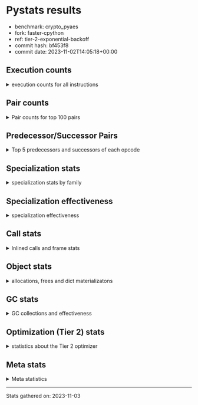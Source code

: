 
# Pystats results

- benchmark: crypto_pyaes
- fork: faster-cpython
- ref: tier-2-exponential-backoff
- commit hash: bf453f8
- commit date: 2023-11-02T14:05:18+00:00

## Execution counts

<details>
<summary> execution counts for all instructions </summary>

|Name | Count | Self | Cumulative | Miss ratio | 
|---|---:|---:|---:|---:|
| BINARY_OP | 145,813,960 | 22.3% | 22.3% |  |
| LOAD_FAST | 108,954,020 | 16.6% | 38.9% |  |
| LOAD_CONST | 100,194,980 | 15.3% | 54.2% |  |
| BINARY_SUBSCR_LIST_INT | 87,267,660 | 13.3% | 67.6% |  |
| LOAD_FAST_LOAD_FAST | 40,070,980 | 6.1% | 73.7% |  |
| LOAD_ATTR_NONDESCRIPTOR_WITH_VALUES | 28,095,200 | 4.3% | 78.0% |  |
| BINARY_OP_ADD_INT | 28,085,300 | 4.3% | 82.3% |  |
| ENTER_EXECUTOR | 12,445,200 | 1.9% | 84.2% |  |
| LOAD_ATTR_INSTANCE_VALUE | 11,062,800 | 1.7% | 85.9% |  |
| STORE_FAST | 9,000,000 | 1.4% | 87.2% |  |
| STORE_SUBSCR_LIST_INT | 8,540,120 | 1.3% | 88.6% |  |
| LOAD_GLOBAL_MODULE | 5,526,780 | 0.8% | 89.4% |  |
| LOAD_ATTR_METHOD_NO_DICT | 5,061,900 | 0.8% | 90.2% |  |
| LIST_APPEND | 4,606,800 | 0.7% | 90.9% |  |
| PUSH_NULL | 4,142,400 | 0.6% | 91.5% |  |
| STORE_FAST_STORE_FAST | 3,910,080 | 0.6% | 92.1% |  |
| JUMP_BACKWARD | 3,685,520 | 0.6% | 92.7% |  |
| FOR_ITER | 3,681,800 | 0.6% | 93.2% |  |
| CALL_LIST_APPEND | 3,681,200 | 0.6% | 93.8% |  |
| UNPACK_SEQUENCE_TWO_TUPLE | 3,679,980 | 0.6% | 94.4% |  |
| RETURN_VALUE | 3,452,060 | 0.5% | 94.9% |  |
| LOAD_GLOBAL_BUILTIN | 3,222,600 | 0.5% | 95.4% |  |
| RESUME_CHECK | 2,992,340 | 0.5% | 95.8% |  |
| POP_JUMP_IF_FALSE | 2,779,600 | 0.4% | 96.3% |  |
| CALL_PY_EXACT_ARGS | 2,761,720 | 0.4% | 96.7% |  |
| TO_BOOL | 2,071,460 | 0.3% | 97.0% |  |
| LOAD_ATTR_MODULE | 2,071,380 | 0.3% | 97.3% |  |
| CALL_METHOD_DESCRIPTOR_FAST | 2,070,700 | 0.3% | 97.6% |  |
| CALL_METHOD_DESCRIPTOR_NOARGS | 2,070,700 | 0.3% | 97.9% |  |
| CALL_TYPE_1 | 2,070,700 | 0.3% | 98.3% |  |
| SWAP | 1,165,920 | 0.2% | 98.4% |  |
| FOR_ITER_RANGE | 1,157,760 | 0.2% | 98.6% |  |
| GET_ITER | 1,153,960 | 0.2% | 98.8% |  |
| CALL_BUILTIN_CLASS | 1,153,520 | 0.2% | 99.0% |  |
| CALL_LEN | 1,151,280 | 0.2% | 99.1% |  |
| BUILD_LIST | 922,280 | 0.1% | 99.3% |  |
| COMPARE_OP_INT | 708,260 | 0.1% | 99.4% |  |
| BINARY_OP_SUBTRACT_INT | 469,380 | 0.1% | 99.5% |  |
| COPY | 465,880 | 0.1% | 99.5% |  |
| BINARY_OP_MULTIPLY_INT | 460,740 | 0.1% | 99.6% |  |
| LIST_EXTEND | 460,240 | 0.1% | 99.7% |  |
| POP_TOP | 460,000 | 0.1% | 99.8% |  |
| LOAD_FAST_AND_CLEAR | 231,040 | 0.0% | 99.8% |  |
| STORE_ATTR_INSTANCE_VALUE | 231,040 | 0.0% | 99.8% |  |
| BINARY_SLICE | 230,880 | 0.0% | 99.9% |  |
| RETURN_CONST | 230,720 | 0.0% | 99.9% |  |
| LOAD_ATTR_METHOD_WITH_VALUES | 230,700 | 0.0% | 99.9% |  |
| LOAD_ATTR_PROPERTY | 230,060 | 0.0% | 100.0% |  |
| UNPACK_SEQUENCE_LIST | 230,060 | 0.0% | 100.0% |  |
| CALL | 2,940 | 0.0% | 100.0% |  |
| LOAD_ATTR | 2,560 | 0.0% | 100.0% |  |
| BINARY_SUBSCR | 2,160 | 0.0% | 100.0% |  |
| LOAD_GLOBAL | 1,960 | 0.0% | 100.0% |  |
| EXTENDED_ARG | 1,600 | 0.0% | 100.0% |  |
| JUMP_FORWARD | 1,600 | 0.0% | 100.0% |  |
| COMPARE_OP | 540 | 0.0% | 100.0% |  |
| STORE_FAST_LOAD_FAST | 460 | 0.0% | 100.0% |  |
| STORE_SUBSCR | 400 | 0.0% | 100.0% |  |
| BINARY_SUBSCR_TUPLE_INT | 380 | 0.0% | 100.0% |  |
| CALL_BUILTIN_FAST | 380 | 0.0% | 100.0% |  |
| INTERPRETER_EXIT | 360 | 0.0% | 100.0% |  |
| STORE_ATTR | 320 | 0.0% | 100.0% |  |
| RESUME | 300 | 0.0% | 100.0% |  |
| LOAD_DEREF | 240 | 0.0% | 100.0% |  |
| CALL_FUNCTION_EX | 160 | 0.0% | 100.0% |  |
| CONTAINS_OP | 160 | 0.0% | 100.0% |  |
| POP_JUMP_IF_NOT_NONE | 160 | 0.0% | 100.0% |  |
| EXIT_INIT_CHECK | 140 | 0.0% | 100.0% |  |
| BINARY_SUBSCR_DICT | 140 | 0.0% | 100.0% |  |
| CALL_ALLOC_AND_ENTER_INIT | 140 | 0.0% | 100.0% |  |
| CALL_ISINSTANCE | 140 | 0.0% | 100.0% |  |
| TO_BOOL_BOOL | 140 | 0.0% | 100.0% |  |
| NOP | 80 | 0.0% | 100.0% |  |
| CALL_INTRINSIC_1 | 80 | 0.0% | 100.0% |  |
| COPY_FREE_VARS | 80 | 0.0% | 100.0% |  |
| LOAD_FAST_CHECK | 80 | 0.0% | 100.0% |  |
| UNPACK_SEQUENCE | 80 | 0.0% | 100.0% |  |
| BINARY_OP_SUBTRACT_FLOAT | 60 | 0.0% | 100.0% |  |


</details>

## Pair counts

<details>
<summary> Pair counts for top 100 pairs </summary>

|Pair | Count | Self | Cumulative | 
|---|---:|---:|---:|
| LOAD_CONST BINARY_OP | 91,882,320 | 14.0% | 14.0% |
| BINARY_OP BINARY_SUBSCR_LIST_INT | 64,457,920 | 9.8% | 23.9% |
| BINARY_SUBSCR_LIST_INT BINARY_OP | 34,992,640 | 5.3% | 29.2% |
| BINARY_OP LOAD_CONST | 31,315,720 | 4.8% | 34.0% |
| BINARY_SUBSCR_LIST_INT LOAD_CONST | 30,608,360 | 4.7% | 38.7% |
| LOAD_FAST LOAD_ATTR_NONDESCRIPTOR_WITH_VALUES | 28,094,840 | 4.3% | 43.0% |
| LOAD_ATTR_NONDESCRIPTOR_WITH_VALUES LOAD_FAST_LOAD_FAST | 28,070,380 | 4.3% | 47.3% |
| BINARY_OP LOAD_FAST | 27,633,280 | 4.2% | 51.5% |
| LOAD_FAST_LOAD_FAST LOAD_FAST | 27,610,000 | 4.2% | 55.7% |
| BINARY_OP_ADD_INT LOAD_CONST | 27,609,620 | 4.2% | 59.9% |
| LOAD_FAST BINARY_OP_ADD_INT | 27,609,360 | 4.2% | 64.2% |
| BINARY_SUBSCR_LIST_INT LOAD_FAST | 21,433,420 | 3.3% | 67.4% |
| LOAD_FAST BINARY_SUBSCR_LIST_INT | 18,185,480 | 2.8% | 70.2% |
| LOAD_FAST LOAD_ATTR_INSTANCE_VALUE | 11,061,780 | 1.7% | 71.9% |
| ENTER_EXECUTOR BINARY_OP | 9,450,840 | 1.4% | 73.3% |
| LOAD_ATTR_INSTANCE_VALUE LOAD_FAST | 8,983,860 | 1.4% | 74.7% |
| STORE_SUBSCR_LIST_INT ENTER_EXECUTOR | 8,293,180 | 1.3% | 76.0% |
| BINARY_OP LOAD_FAST_LOAD_FAST | 8,282,880 | 1.3% | 77.3% |
| LOAD_FAST_LOAD_FAST STORE_SUBSCR_LIST_INT | 8,282,840 | 1.3% | 78.5% |
| LOAD_FAST LOAD_CONST | 6,039,580 | 0.9% | 79.4% |
| LOAD_ATTR_METHOD_NO_DICT LOAD_FAST | 5,061,900 | 0.8% | 80.2% |
| BINARY_OP BINARY_OP | 4,656,720 | 0.7% | 80.9% |
| BINARY_OP LIST_APPEND | 4,606,400 | 0.7% | 81.6% |
| PUSH_NULL LOAD_FAST | 4,141,600 | 0.6% | 82.3% |
| LOAD_CONST BINARY_SUBSCR_LIST_INT | 3,911,400 | 0.6% | 82.9% |
| LIST_APPEND JUMP_BACKWARD | 3,681,700 | 0.6% | 83.4% |
| BINARY_OP CALL_LIST_APPEND | 3,681,120 | 0.6% | 84.0% |
| JUMP_BACKWARD FOR_ITER | 3,680,260 | 0.6% | 84.5% |
| LOAD_FAST_LOAD_FAST BINARY_OP | 3,680,000 | 0.6% | 85.1% |
| STORE_FAST_STORE_FAST LOAD_FAST_LOAD_FAST | 3,680,000 | 0.6% | 85.7% |
| UNPACK_SEQUENCE_TWO_TUPLE STORE_FAST_STORE_FAST | 3,679,980 | 0.6% | 86.2% |
| FOR_ITER UNPACK_SEQUENCE_TWO_TUPLE | 3,679,960 | 0.6% | 86.8% |
| STORE_FAST LOAD_GLOBAL_MODULE | 3,222,680 | 0.5% | 87.3% |
| LOAD_GLOBAL_BUILTIN LOAD_FAST | 3,222,320 | 0.5% | 87.8% |
| STORE_FAST LOAD_FAST | 3,003,300 | 0.5% | 88.2% |
| LOAD_FAST LOAD_ATTR_METHOD_NO_DICT | 2,991,120 | 0.5% | 88.7% |
| CALL_PY_EXACT_ARGS RESUME_CHECK | 2,761,720 | 0.4% | 89.1% |
| CALL_LIST_APPEND LOAD_FAST | 2,760,900 | 0.4% | 89.5% |
| RESUME_CHECK LOAD_GLOBAL_BUILTIN | 2,301,240 | 0.4% | 89.9% |
| LOAD_ATTR_MODULE PUSH_NULL | 2,071,380 | 0.3% | 90.2% |
| POP_JUMP_IF_FALSE LOAD_FAST | 2,071,280 | 0.3% | 90.5% |
| LOAD_GLOBAL_MODULE LOAD_ATTR_MODULE | 2,071,240 | 0.3% | 90.8% |
| RETURN_VALUE STORE_FAST | 2,071,040 | 0.3% | 91.2% |
| LOAD_FAST CALL_PY_EXACT_ARGS | 2,071,000 | 0.3% | 91.5% |
| TO_BOOL POP_JUMP_IF_FALSE | 2,070,740 | 0.3% | 91.8% |
| LOAD_FAST PUSH_NULL | 2,070,720 | 0.3% | 92.1% |
| LOAD_FAST TO_BOOL | 2,070,720 | 0.3% | 92.4% |
| CALL_METHOD_DESCRIPTOR_FAST STORE_FAST | 2,070,700 | 0.3% | 92.7% |
| CALL_METHOD_DESCRIPTOR_NOARGS RETURN_VALUE | 2,070,700 | 0.3% | 93.1% |
| CALL_TYPE_1 STORE_FAST | 2,070,700 | 0.3% | 93.4% |
| LOAD_FAST CALL_METHOD_DESCRIPTOR_FAST | 2,070,680 | 0.3% | 93.7% |
| LOAD_FAST CALL_METHOD_DESCRIPTOR_NOARGS | 2,070,680 | 0.3% | 94.0% |
| LOAD_FAST CALL_TYPE_1 | 2,070,680 | 0.3% | 94.3% |
| LOAD_GLOBAL_MODULE LOAD_ATTR_METHOD_NO_DICT | 2,070,680 | 0.3% | 94.6% |
| ENTER_EXECUTOR LOAD_GLOBAL_MODULE | 2,070,640 | 0.3% | 95.0% |
| STORE_FAST ENTER_EXECUTOR | 2,070,380 | 0.3% | 95.3% |
| FOR_ITER_RANGE STORE_FAST | 1,156,720 | 0.2% | 95.5% |
| CALL_BUILTIN_CLASS GET_ITER | 1,153,460 | 0.2% | 95.6% |
| LIST_APPEND ENTER_EXECUTOR | 925,100 | 0.1% | 95.8% |
| LOAD_GLOBAL_MODULE LOAD_CONST | 923,120 | 0.1% | 95.9% |
| GET_ITER FOR_ITER_RANGE | 922,880 | 0.1% | 96.1% |
| LOAD_CONST LOAD_CONST | 921,400 | 0.1% | 96.2% |
| LOAD_FAST BINARY_OP | 921,140 | 0.1% | 96.3% |
| LOAD_CONST CALL_BUILTIN_CLASS | 921,120 | 0.1% | 96.5% |
| RETURN_VALUE LOAD_FAST | 920,460 | 0.1% | 96.6% |
| BINARY_OP RETURN_VALUE | 920,320 | 0.1% | 96.8% |
| LOAD_ATTR_INSTANCE_VALUE LOAD_CONST | 920,300 | 0.1% | 96.9% |
| CALL_LIST_APPEND ENTER_EXECUTOR | 919,980 | 0.1% | 97.0% |
| COMPARE_OP_INT POP_JUMP_IF_FALSE | 708,120 | 0.1% | 97.1% |
| LOAD_CONST LOAD_FAST | 693,440 | 0.1% | 97.2% |
| CALL_LEN LOAD_CONST | 690,740 | 0.1% | 97.4% |
| LOAD_ATTR_INSTANCE_VALUE CALL_LEN | 690,240 | 0.1% | 97.5% |
| LOAD_CONST BINARY_OP_ADD_INT | 475,640 | 0.1% | 97.5% |
| LOAD_FAST_LOAD_FAST BINARY_SUBSCR_LIST_INT | 470,060 | 0.1% | 97.6% |
| LOAD_CONST BINARY_OP_SUBTRACT_INT | 462,300 | 0.1% | 97.7% |
| LOAD_CONST COMPARE_OP_INT | 461,960 | 0.1% | 97.7% |
| BUILD_LIST LOAD_CONST | 461,080 | 0.1% | 97.8% |
| LOAD_FAST CALL_LEN | 460,800 | 0.1% | 97.9% |
| BINARY_OP_MULTIPLY_INT LOAD_CONST | 460,600 | 0.1% | 98.0% |
| LOAD_FAST BINARY_OP_MULTIPLY_INT | 460,560 | 0.1% | 98.0% |
| RESUME_CHECK LOAD_FAST | 460,420 | 0.1% | 98.1% |
| LOAD_CONST LIST_EXTEND | 460,160 | 0.1% | 98.2% |
| STORE_FAST BUILD_LIST | 460,160 | 0.1% | 98.2% |
| STORE_SUBSCR_LIST_INT LOAD_FAST | 238,340 | 0.0% | 98.3% |
| SWAP SWAP | 236,800 | 0.0% | 98.3% |
| SWAP STORE_SUBSCR_LIST_INT | 236,680 | 0.0% | 98.3% |
| BINARY_OP SWAP | 236,500 | 0.0% | 98.4% |
| POP_JUMP_IF_FALSE ENTER_EXECUTOR | 234,040 | 0.0% | 98.4% |
| COPY COPY | 232,700 | 0.0% | 98.5% |
| COPY BINARY_SUBSCR_LIST_INT | 232,580 | 0.0% | 98.5% |
| LOAD_FAST CALL_BUILTIN_CLASS | 231,880 | 0.0% | 98.5% |
| BINARY_SUBSCR_LIST_INT STORE_FAST | 231,440 | 0.0% | 98.6% |
| LOAD_GLOBAL_MODULE LOAD_FAST | 231,000 | 0.0% | 98.6% |
| GET_ITER LOAD_FAST_AND_CLEAR | 230,880 | 0.0% | 98.6% |
| BUILD_LIST SWAP | 230,880 | 0.0% | 98.7% |
| LOAD_FAST COPY | 230,880 | 0.0% | 98.7% |
| LOAD_FAST_AND_CLEAR SWAP | 230,880 | 0.0% | 98.7% |
| SWAP BUILD_LIST | 230,880 | 0.0% | 98.8% |
| BINARY_OP_ADD_INT BINARY_SLICE | 230,680 | 0.0% | 98.8% |
| SWAP FOR_ITER_RANGE | 230,620 | 0.0% | 98.8% |


</details>

## Predecessor/Successor Pairs

<details>
<summary> Top 5 predecessors and successors of each opcode </summary>

### BINARY_SLICE

<details>
<summary> Successors and predecessors for BINARY_SLICE </summary>

|Predecessors | Count | Percentage | 
|---|---:|---:|
| BINARY_OP_ADD_INT | 230,680 | 99.9% |
| LOAD_CONST | 160 | 0.1% |
| BINARY_OP | 40 | 0.0% |

|Successors | Count | Percentage | 
|---|---:|---:|
| CALL_PY_EXACT_ARGS | 230,280 | 99.7% |
| CALL_BUILTIN_FAST | 360 | 0.2% |
| LOAD_FAST | 160 | 0.1% |
| CALL | 80 | 0.0% |


</details>

### CACHE

<details>
<summary> Successors and predecessors for CACHE </summary>

|Successors | Count | Percentage | 
|---|---:|---:|
| RESUME_CHECK | 280 | 77.8% |
| RESUME | 80 | 22.2% |


</details>

### BINARY_SUBSCR

<details>
<summary> Successors and predecessors for BINARY_SUBSCR </summary>

|Predecessors | Count | Percentage | 
|---|---:|---:|
| BINARY_OP | 1,040 | 48.1% |
| LOAD_FAST | 400 | 18.5% |
| LOAD_CONST | 240 | 11.1% |
| LOAD_FAST_LOAD_FAST | 240 | 11.1% |
| COPY | 120 | 5.6% |

|Successors | Count | Percentage | 
|---|---:|---:|
| BINARY_SUBSCR_LIST_INT | 1,040 | 48.1% |
| LOAD_FAST | 400 | 18.5% |
| LOAD_CONST | 340 | 15.7% |
| BINARY_OP | 220 | 10.2% |
| STORE_FAST | 80 | 3.7% |


</details>

### EXIT_INIT_CHECK

<details>
<summary> Successors and predecessors for EXIT_INIT_CHECK </summary>

|Predecessors | Count | Percentage | 
|---|---:|---:|
| RETURN_CONST | 140 | 100.0% |

|Successors | Count | Percentage | 
|---|---:|---:|
| RETURN_VALUE | 140 | 100.0% |


</details>

### GET_ITER

<details>
<summary> Successors and predecessors for GET_ITER </summary>

|Predecessors | Count | Percentage | 
|---|---:|---:|
| CALL_BUILTIN_CLASS | 1,153,460 | 100.0% |
| CALL | 420 | 0.0% |
| LOAD_FAST | 80 | 0.0% |

|Successors | Count | Percentage | 
|---|---:|---:|
| FOR_ITER_RANGE | 922,880 | 80.0% |
| LOAD_FAST_AND_CLEAR | 230,880 | 20.0% |
| FOR_ITER | 200 | 0.0% |


</details>

### INTERPRETER_EXIT

<details>
<summary> Successors and predecessors for INTERPRETER_EXIT </summary>

|Predecessors | Count | Percentage | 
|---|---:|---:|
| RETURN_CONST | 340 | 94.4% |
| RETURN_VALUE | 20 | 5.6% |


</details>

### NOP

<details>
<summary> Successors and predecessors for NOP </summary>

|Predecessors | Count | Percentage | 
|---|---:|---:|
| POP_TOP | 80 | 100.0% |

|Successors | Count | Percentage | 
|---|---:|---:|
| LOAD_DEREF | 80 | 100.0% |


</details>

### POP_TOP

<details>
<summary> Successors and predecessors for POP_TOP </summary>

|Predecessors | Count | Percentage | 
|---|---:|---:|
| RETURN_CONST | 230,240 | 50.1% |
| POP_JUMP_IF_FALSE | 229,600 | 49.9% |
| CALL | 160 | 0.0% |

|Successors | Count | Percentage | 
|---|---:|---:|
| LOAD_GLOBAL_BUILTIN | 230,040 | 50.0% |
| RETURN_CONST | 229,600 | 49.9% |
| LOAD_FAST | 220 | 0.0% |
| NOP | 80 | 0.0% |
| LOAD_GLOBAL | 40 | 0.0% |


</details>

### PUSH_NULL

<details>
<summary> Successors and predecessors for PUSH_NULL </summary>

|Predecessors | Count | Percentage | 
|---|---:|---:|
| LOAD_ATTR_MODULE | 2,071,380 | 50.0% |
| LOAD_FAST | 2,070,720 | 50.0% |
| LOAD_DEREF | 160 | 0.0% |
| LOAD_ATTR | 140 | 0.0% |

|Successors | Count | Percentage | 
|---|---:|---:|
| LOAD_FAST | 4,141,600 | 100.0% |
| LOAD_CONST | 400 | 0.0% |
| CALL | 240 | 0.0% |
| LOAD_GLOBAL | 80 | 0.0% |
| LOAD_GLOBAL_MODULE | 80 | 0.0% |


</details>

### RETURN_VALUE

<details>
<summary> Successors and predecessors for RETURN_VALUE </summary>

|Predecessors | Count | Percentage | 
|---|---:|---:|
| CALL_METHOD_DESCRIPTOR_NOARGS | 2,070,700 | 60.0% |
| BINARY_OP | 920,320 | 26.7% |
| LOAD_FAST | 230,320 | 6.7% |
| LOAD_ATTR_INSTANCE_VALUE | 230,060 | 6.7% |
| RETURN_VALUE | 320 | 0.0% |

|Successors | Count | Percentage | 
|---|---:|---:|
| STORE_FAST | 2,071,040 | 60.0% |
| LOAD_FAST | 920,460 | 26.7% |
| BINARY_OP | 230,080 | 6.7% |
| CALL_PY_EXACT_ARGS | 230,040 | 6.7% |
| RETURN_VALUE | 320 | 0.0% |


</details>

### STORE_SUBSCR

<details>
<summary> Successors and predecessors for STORE_SUBSCR </summary>

|Predecessors | Count | Percentage | 
|---|---:|---:|
| BINARY_OP | 160 | 40.0% |
| SWAP | 120 | 30.0% |
| LOAD_FAST | 80 | 20.0% |
| LOAD_FAST_LOAD_FAST | 40 | 10.0% |

|Successors | Count | Percentage | 
|---|---:|---:|
| STORE_SUBSCR_LIST_INT | 200 | 50.0% |
| JUMP_BACKWARD | 100 | 25.0% |
| LOAD_FAST | 60 | 15.0% |
| LOAD_FAST_LOAD_FAST | 40 | 10.0% |


</details>

### TO_BOOL

<details>
<summary> Successors and predecessors for TO_BOOL </summary>

|Predecessors | Count | Percentage | 
|---|---:|---:|
| LOAD_FAST | 2,070,720 | 100.0% |
| TO_BOOL | 700 | 0.0% |
| CALL | 20 | 0.0% |
| CALL_ISINSTANCE | 20 | 0.0% |

|Successors | Count | Percentage | 
|---|---:|---:|
| POP_JUMP_IF_FALSE | 2,070,740 | 100.0% |
| TO_BOOL | 700 | 0.0% |
| TO_BOOL_BOOL | 20 | 0.0% |


</details>

### BINARY_OP

<details>
<summary> Successors and predecessors for BINARY_OP </summary>

|Predecessors | Count | Percentage | 
|---|---:|---:|
| LOAD_CONST | 91,882,320 | 63.0% |
| BINARY_SUBSCR_LIST_INT | 34,992,640 | 24.0% |
| ENTER_EXECUTOR | 9,450,840 | 6.5% |
| BINARY_OP | 4,656,720 | 3.2% |
| LOAD_FAST_LOAD_FAST | 3,680,000 | 2.5% |

|Successors | Count | Percentage | 
|---|---:|---:|
| BINARY_SUBSCR_LIST_INT | 64,457,920 | 44.2% |
| LOAD_CONST | 31,315,720 | 21.5% |
| LOAD_FAST | 27,633,280 | 19.0% |
| LOAD_FAST_LOAD_FAST | 8,282,880 | 5.7% |
| BINARY_OP | 4,656,720 | 3.2% |


</details>

### BUILD_LIST

<details>
<summary> Successors and predecessors for BUILD_LIST </summary>

|Predecessors | Count | Percentage | 
|---|---:|---:|
| STORE_FAST | 460,160 | 49.9% |
| SWAP | 230,880 | 25.0% |
| ENTER_EXECUTOR | 230,060 | 24.9% |
| LOAD_CONST | 920 | 0.1% |
| STORE_ATTR_INSTANCE_VALUE | 140 | 0.0% |

|Successors | Count | Percentage | 
|---|---:|---:|
| LOAD_CONST | 461,080 | 50.0% |
| SWAP | 230,880 | 25.0% |
| STORE_FAST | 230,080 | 24.9% |
| LOAD_FAST | 160 | 0.0% |
| LOAD_DEREF | 80 | 0.0% |


</details>

### CALL

<details>
<summary> Successors and predecessors for CALL </summary>

|Predecessors | Count | Percentage | 
|---|---:|---:|
| LOAD_FAST | 1,040 | 35.4% |
| LOAD_CONST | 280 | 9.5% |
| LOAD_GLOBAL_MODULE | 280 | 9.5% |
| PUSH_NULL | 240 | 8.2% |
| CALL | 220 | 7.5% |

|Successors | Count | Percentage | 
|---|---:|---:|
| STORE_FAST | 460 | 15.6% |
| GET_ITER | 420 | 14.3% |
| CALL_BUILTIN_CLASS | 280 | 9.5% |
| CALL_LEN | 240 | 8.2% |
| CALL | 220 | 7.5% |


</details>

### CALL_FUNCTION_EX

<details>
<summary> Successors and predecessors for CALL_FUNCTION_EX </summary>

|Predecessors | Count | Percentage | 
|---|---:|---:|
| CALL_INTRINSIC_1 | 80 | 50.0% |
| LOAD_FAST | 80 | 50.0% |

|Successors | Count | Percentage | 
|---|---:|---:|
| COPY_FREE_VARS | 80 | 50.0% |
| RESUME_CHECK | 60 | 37.5% |
| RESUME | 20 | 12.5% |


</details>

### CALL_INTRINSIC_1

<details>
<summary> Successors and predecessors for CALL_INTRINSIC_1 </summary>

|Predecessors | Count | Percentage | 
|---|---:|---:|
| LIST_EXTEND | 80 | 100.0% |

|Successors | Count | Percentage | 
|---|---:|---:|
| CALL_FUNCTION_EX | 80 | 100.0% |


</details>

### COMPARE_OP

<details>
<summary> Successors and predecessors for COMPARE_OP </summary>

|Predecessors | Count | Percentage | 
|---|---:|---:|
| LOAD_FAST_LOAD_FAST | 240 | 44.4% |
| LOAD_CONST | 120 | 22.2% |
| LOAD_GLOBAL_MODULE | 60 | 11.1% |
| CALL | 40 | 7.4% |
| CALL_LEN | 40 | 7.4% |

|Successors | Count | Percentage | 
|---|---:|---:|
| POP_JUMP_IF_FALSE | 280 | 51.9% |
| COMPARE_OP_INT | 220 | 40.7% |
| COMPARE_OP | 20 | 3.7% |
| EXTENDED_ARG | 20 | 3.7% |


</details>

### CONTAINS_OP

<details>
<summary> Successors and predecessors for CONTAINS_OP </summary>

|Predecessors | Count | Percentage | 
|---|---:|---:|
| LOAD_CONST | 160 | 100.0% |

|Successors | Count | Percentage | 
|---|---:|---:|
| POP_JUMP_IF_FALSE | 160 | 100.0% |


</details>

### COPY

<details>
<summary> Successors and predecessors for COPY </summary>

|Predecessors | Count | Percentage | 
|---|---:|---:|
| COPY | 232,700 | 49.9% |
| LOAD_FAST | 230,880 | 49.6% |
| LOAD_FAST_LOAD_FAST | 1,820 | 0.4% |
| LOAD_CONST | 480 | 0.1% |

|Successors | Count | Percentage | 
|---|---:|---:|
| COPY | 232,700 | 49.9% |
| BINARY_SUBSCR_LIST_INT | 232,580 | 49.9% |
| LOAD_ATTR_INSTANCE_VALUE | 440 | 0.1% |
| BINARY_SUBSCR | 120 | 0.0% |
| LOAD_ATTR | 40 | 0.0% |


</details>

### COPY_FREE_VARS

<details>
<summary> Successors and predecessors for COPY_FREE_VARS </summary>

|Predecessors | Count | Percentage | 
|---|---:|---:|
| CALL_FUNCTION_EX | 80 | 100.0% |

|Successors | Count | Percentage | 
|---|---:|---:|
| RESUME_CHECK | 60 | 75.0% |
| RESUME | 20 | 25.0% |


</details>

### ENTER_EXECUTOR

<details>
<summary> Successors and predecessors for ENTER_EXECUTOR </summary>

|Predecessors | Count | Percentage | 
|---|---:|---:|
| STORE_SUBSCR_LIST_INT | 8,293,180 | 66.6% |
| STORE_FAST | 2,070,380 | 16.6% |
| LIST_APPEND | 925,100 | 7.4% |
| CALL_LIST_APPEND | 919,980 | 7.4% |
| POP_JUMP_IF_FALSE | 234,040 | 1.9% |

|Successors | Count | Percentage | 
|---|---:|---:|
| BINARY_OP | 9,450,840 | 75.9% |
| LOAD_GLOBAL_MODULE | 2,070,640 | 16.6% |
| STORE_FAST | 230,080 | 1.8% |
| BUILD_LIST | 230,060 | 1.8% |
| LOAD_FAST | 230,000 | 1.8% |


</details>

### EXTENDED_ARG

<details>
<summary> Successors and predecessors for EXTENDED_ARG </summary>

|Predecessors | Count | Percentage | 
|---|---:|---:|
| POP_JUMP_IF_FALSE | 1,440 | 90.0% |
| COMPARE_OP_INT | 140 | 8.8% |
| COMPARE_OP | 20 | 1.2% |

|Successors | Count | Percentage | 
|---|---:|---:|
| ENTER_EXECUTOR | 1,100 | 68.8% |
| JUMP_BACKWARD | 340 | 21.2% |
| POP_JUMP_IF_FALSE | 160 | 10.0% |


</details>

### FOR_ITER

<details>
<summary> Successors and predecessors for FOR_ITER </summary>

|Predecessors | Count | Percentage | 
|---|---:|---:|
| JUMP_BACKWARD | 3,680,260 | 100.0% |
| FOR_ITER | 1,080 | 0.0% |
| SWAP | 260 | 0.0% |
| GET_ITER | 200 | 0.0% |

|Successors | Count | Percentage | 
|---|---:|---:|
| UNPACK_SEQUENCE_TWO_TUPLE | 3,679,960 | 100.0% |
| FOR_ITER | 1,080 | 0.0% |
| STORE_FAST | 420 | 0.0% |
| FOR_ITER_RANGE | 280 | 0.0% |
| UNPACK_SEQUENCE | 40 | 0.0% |


</details>

### JUMP_BACKWARD

<details>
<summary> Successors and predecessors for JUMP_BACKWARD </summary>

|Predecessors | Count | Percentage | 
|---|---:|---:|
| LIST_APPEND | 3,681,700 | 99.9% |
| STORE_SUBSCR_LIST_INT | 1,600 | 0.0% |
| POP_JUMP_IF_FALSE | 680 | 0.0% |
| STORE_FAST | 420 | 0.0% |
| EXTENDED_ARG | 340 | 0.0% |

|Successors | Count | Percentage | 
|---|---:|---:|
| FOR_ITER | 3,680,260 | 99.9% |
| FOR_ITER_RANGE | 3,980 | 0.1% |
| LOAD_FAST_LOAD_FAST | 640 | 0.0% |
| ENTER_EXECUTOR | 320 | 0.0% |
| LOAD_FAST | 320 | 0.0% |


</details>

### JUMP_FORWARD

<details>
<summary> Successors and predecessors for JUMP_FORWARD </summary>

|Predecessors | Count | Percentage | 
|---|---:|---:|
| ENTER_EXECUTOR | 1,500 | 93.8% |
| FOR_ITER_RANGE | 100 | 6.2% |

|Successors | Count | Percentage | 
|---|---:|---:|
| LOAD_CONST | 1,600 | 100.0% |


</details>

### LIST_APPEND

<details>
<summary> Successors and predecessors for LIST_APPEND </summary>

|Predecessors | Count | Percentage | 
|---|---:|---:|
| BINARY_OP | 4,606,400 | 100.0% |
| BINARY_SUBSCR_TUPLE_INT | 380 | 0.0% |
| BINARY_SUBSCR | 20 | 0.0% |

|Successors | Count | Percentage | 
|---|---:|---:|
| JUMP_BACKWARD | 3,681,700 | 79.9% |
| ENTER_EXECUTOR | 925,100 | 20.1% |


</details>

### LIST_EXTEND

<details>
<summary> Successors and predecessors for LIST_EXTEND </summary>

|Predecessors | Count | Percentage | 
|---|---:|---:|
| LOAD_CONST | 460,160 | 100.0% |
| LOAD_DEREF | 80 | 0.0% |

|Successors | Count | Percentage | 
|---|---:|---:|
| STORE_FAST | 230,080 | 50.0% |
| UNPACK_SEQUENCE_LIST | 230,040 | 50.0% |
| CALL_INTRINSIC_1 | 80 | 0.0% |
| UNPACK_SEQUENCE | 40 | 0.0% |


</details>

### LOAD_ATTR

<details>
<summary> Successors and predecessors for LOAD_ATTR </summary>

|Predecessors | Count | Percentage | 
|---|---:|---:|
| LOAD_FAST | 1,840 | 71.9% |
| LOAD_GLOBAL_MODULE | 300 | 11.7% |
| LOAD_GLOBAL | 180 | 7.0% |
| LOAD_ATTR | 100 | 3.9% |
| LOAD_ATTR_INSTANCE_VALUE | 60 | 2.3% |

|Successors | Count | Percentage | 
|---|---:|---:|
| LOAD_FAST | 540 | 21.1% |
| LOAD_ATTR_INSTANCE_VALUE | 460 | 18.0% |
| LOAD_FAST_LOAD_FAST | 360 | 14.1% |
| LOAD_ATTR_NONDESCRIPTOR_WITH_VALUES | 360 | 14.1% |
| PUSH_NULL | 140 | 5.5% |


</details>

### LOAD_CONST

<details>
<summary> Successors and predecessors for LOAD_CONST </summary>

|Predecessors | Count | Percentage | 
|---|---:|---:|
| BINARY_OP | 31,315,720 | 31.3% |
| BINARY_SUBSCR_LIST_INT | 30,608,360 | 30.5% |
| BINARY_OP_ADD_INT | 27,609,620 | 27.6% |
| LOAD_FAST | 6,039,580 | 6.0% |
| LOAD_GLOBAL_MODULE | 923,120 | 0.9% |

|Successors | Count | Percentage | 
|---|---:|---:|
| BINARY_OP | 91,882,320 | 91.7% |
| BINARY_SUBSCR_LIST_INT | 3,911,400 | 3.9% |
| LOAD_CONST | 921,400 | 0.9% |
| CALL_BUILTIN_CLASS | 921,120 | 0.9% |
| LOAD_FAST | 693,440 | 0.7% |


</details>

### LOAD_DEREF

<details>
<summary> Successors and predecessors for LOAD_DEREF </summary>

|Predecessors | Count | Percentage | 
|---|---:|---:|
| NOP | 80 | 33.3% |
| BUILD_LIST | 80 | 33.3% |
| RESUME_CHECK | 60 | 25.0% |
| RESUME | 20 | 8.3% |

|Successors | Count | Percentage | 
|---|---:|---:|
| PUSH_NULL | 160 | 66.7% |
| LIST_EXTEND | 80 | 33.3% |


</details>

### LOAD_FAST

<details>
<summary> Successors and predecessors for LOAD_FAST </summary>

|Predecessors | Count | Percentage | 
|---|---:|---:|
| BINARY_OP | 27,633,280 | 25.4% |
| LOAD_FAST_LOAD_FAST | 27,610,000 | 25.3% |
| BINARY_SUBSCR_LIST_INT | 21,433,420 | 19.7% |
| LOAD_ATTR_INSTANCE_VALUE | 8,983,860 | 8.2% |
| LOAD_ATTR_METHOD_NO_DICT | 5,061,900 | 4.6% |

|Successors | Count | Percentage | 
|---|---:|---:|
| LOAD_ATTR_NONDESCRIPTOR_WITH_VALUES | 28,094,840 | 25.8% |
| BINARY_OP_ADD_INT | 27,609,360 | 25.3% |
| BINARY_SUBSCR_LIST_INT | 18,185,480 | 16.7% |
| LOAD_ATTR_INSTANCE_VALUE | 11,061,780 | 10.2% |
| LOAD_CONST | 6,039,580 | 5.5% |


</details>

### LOAD_FAST_AND_CLEAR

<details>
<summary> Successors and predecessors for LOAD_FAST_AND_CLEAR </summary>

|Predecessors | Count | Percentage | 
|---|---:|---:|
| GET_ITER | 230,880 | 99.9% |
| LOAD_FAST_AND_CLEAR | 160 | 0.1% |

|Successors | Count | Percentage | 
|---|---:|---:|
| SWAP | 230,880 | 99.9% |
| LOAD_FAST_AND_CLEAR | 160 | 0.1% |


</details>

### LOAD_FAST_CHECK

<details>
<summary> Successors and predecessors for LOAD_FAST_CHECK </summary>

|Predecessors | Count | Percentage | 
|---|---:|---:|
| STORE_FAST | 80 | 100.0% |

|Successors | Count | Percentage | 
|---|---:|---:|
| LOAD_GLOBAL | 40 | 50.0% |
| LOAD_GLOBAL_MODULE | 40 | 50.0% |


</details>

### LOAD_FAST_LOAD_FAST

<details>
<summary> Successors and predecessors for LOAD_FAST_LOAD_FAST </summary>

|Predecessors | Count | Percentage | 
|---|---:|---:|
| LOAD_ATTR_NONDESCRIPTOR_WITH_VALUES | 28,070,380 | 70.1% |
| BINARY_OP | 8,282,880 | 20.7% |
| STORE_FAST_STORE_FAST | 3,680,000 | 9.2% |
| STORE_FAST | 10,540 | 0.0% |
| POP_JUMP_IF_FALSE | 9,760 | 0.0% |

|Successors | Count | Percentage | 
|---|---:|---:|
| LOAD_FAST | 27,610,000 | 68.9% |
| STORE_SUBSCR_LIST_INT | 8,282,840 | 20.7% |
| BINARY_OP | 3,680,000 | 9.2% |
| BINARY_SUBSCR_LIST_INT | 470,060 | 1.2% |
| COMPARE_OP_INT | 15,920 | 0.0% |


</details>

### LOAD_GLOBAL

<details>
<summary> Successors and predecessors for LOAD_GLOBAL </summary>

|Predecessors | Count | Percentage | 
|---|---:|---:|
| STORE_FAST | 640 | 32.7% |
| RESUME | 220 | 11.2% |
| RESUME_CHECK | 220 | 11.2% |
| POP_JUMP_IF_FALSE | 160 | 8.2% |
| PUSH_NULL | 80 | 4.1% |

|Successors | Count | Percentage | 
|---|---:|---:|
| LOAD_GLOBAL_MODULE | 620 | 31.6% |
| LOAD_FAST | 440 | 22.4% |
| LOAD_GLOBAL_BUILTIN | 360 | 18.4% |
| LOAD_CONST | 200 | 10.2% |
| LOAD_ATTR | 180 | 9.2% |


</details>

### POP_JUMP_IF_FALSE

<details>
<summary> Successors and predecessors for POP_JUMP_IF_FALSE </summary>

|Predecessors | Count | Percentage | 
|---|---:|---:|
| TO_BOOL | 2,070,740 | 74.5% |
| COMPARE_OP_INT | 708,120 | 25.5% |
| COMPARE_OP | 280 | 0.0% |
| CONTAINS_OP | 160 | 0.0% |
| EXTENDED_ARG | 160 | 0.0% |

|Successors | Count | Percentage | 
|---|---:|---:|
| LOAD_FAST | 2,071,280 | 74.5% |
| ENTER_EXECUTOR | 234,040 | 8.4% |
| LOAD_GLOBAL_BUILTIN | 230,040 | 8.3% |
| POP_TOP | 229,600 | 8.3% |
| LOAD_FAST_LOAD_FAST | 9,760 | 0.4% |


</details>

### POP_JUMP_IF_NOT_NONE

<details>
<summary> Successors and predecessors for POP_JUMP_IF_NOT_NONE </summary>

|Predecessors | Count | Percentage | 
|---|---:|---:|
| LOAD_FAST | 160 | 100.0% |

|Successors | Count | Percentage | 
|---|---:|---:|
| LOAD_GLOBAL_MODULE | 120 | 75.0% |
| LOAD_GLOBAL | 40 | 25.0% |


</details>

### RETURN_CONST

<details>
<summary> Successors and predecessors for RETURN_CONST </summary>

|Predecessors | Count | Percentage | 
|---|---:|---:|
| POP_TOP | 229,600 | 99.5% |
| ENTER_EXECUTOR | 620 | 0.3% |
| STORE_ATTR_INSTANCE_VALUE | 420 | 0.2% |
| STORE_ATTR | 60 | 0.0% |
| FOR_ITER_RANGE | 20 | 0.0% |

|Successors | Count | Percentage | 
|---|---:|---:|
| POP_TOP | 230,240 | 99.8% |
| INTERPRETER_EXIT | 340 | 0.1% |
| EXIT_INIT_CHECK | 140 | 0.1% |


</details>

### STORE_ATTR

<details>
<summary> Successors and predecessors for STORE_ATTR </summary>

|Predecessors | Count | Percentage | 
|---|---:|---:|
| LOAD_FAST | 240 | 75.0% |
| LOAD_FAST_LOAD_FAST | 40 | 12.5% |
| SWAP | 40 | 12.5% |

|Successors | Count | Percentage | 
|---|---:|---:|
| STORE_ATTR_INSTANCE_VALUE | 160 | 50.0% |
| RETURN_CONST | 60 | 18.8% |
| LOAD_FAST | 40 | 12.5% |
| LOAD_GLOBAL | 40 | 12.5% |
| BUILD_LIST | 20 | 6.2% |


</details>

### STORE_FAST

<details>
<summary> Successors and predecessors for STORE_FAST </summary>

|Predecessors | Count | Percentage | 
|---|---:|---:|
| RETURN_VALUE | 2,071,040 | 23.0% |
| CALL_METHOD_DESCRIPTOR_FAST | 2,070,700 | 23.0% |
| CALL_TYPE_1 | 2,070,700 | 23.0% |
| FOR_ITER_RANGE | 1,156,720 | 12.9% |
| BINARY_SUBSCR_LIST_INT | 231,440 | 2.6% |

|Successors | Count | Percentage | 
|---|---:|---:|
| LOAD_GLOBAL_MODULE | 3,222,680 | 35.8% |
| LOAD_FAST | 3,003,300 | 33.4% |
| ENTER_EXECUTOR | 2,070,380 | 23.0% |
| BUILD_LIST | 460,160 | 5.1% |
| STORE_FAST | 230,560 | 2.6% |


</details>

### STORE_FAST_LOAD_FAST

<details>
<summary> Successors and predecessors for STORE_FAST_LOAD_FAST </summary>

|Predecessors | Count | Percentage | 
|---|---:|---:|
| FOR_ITER_RANGE | 440 | 95.7% |
| FOR_ITER | 20 | 4.3% |

|Successors | Count | Percentage | 
|---|---:|---:|
| LOAD_FAST | 460 | 100.0% |


</details>

### STORE_FAST_STORE_FAST

<details>
<summary> Successors and predecessors for STORE_FAST_STORE_FAST </summary>

|Predecessors | Count | Percentage | 
|---|---:|---:|
| UNPACK_SEQUENCE_TWO_TUPLE | 3,679,980 | 94.1% |
| UNPACK_SEQUENCE_LIST | 230,060 | 5.9% |
| UNPACK_SEQUENCE | 40 | 0.0% |

|Successors | Count | Percentage | 
|---|---:|---:|
| LOAD_FAST_LOAD_FAST | 3,680,000 | 94.1% |
| STORE_FAST | 230,080 | 5.9% |


</details>

### SWAP

<details>
<summary> Successors and predecessors for SWAP </summary>

|Predecessors | Count | Percentage | 
|---|---:|---:|
| SWAP | 236,800 | 20.3% |
| BINARY_OP | 236,500 | 20.3% |
| BUILD_LIST | 230,880 | 19.8% |
| LOAD_FAST_AND_CLEAR | 230,880 | 19.8% |
| BINARY_OP_ADD_INT | 230,380 | 19.8% |

|Successors | Count | Percentage | 
|---|---:|---:|
| SWAP | 236,800 | 20.3% |
| STORE_SUBSCR_LIST_INT | 236,680 | 20.3% |
| BUILD_LIST | 230,880 | 19.8% |
| FOR_ITER_RANGE | 230,620 | 19.8% |
| STORE_ATTR_INSTANCE_VALUE | 230,040 | 19.7% |


</details>

### UNPACK_SEQUENCE

<details>
<summary> Successors and predecessors for UNPACK_SEQUENCE </summary>

|Predecessors | Count | Percentage | 
|---|---:|---:|
| FOR_ITER | 40 | 50.0% |
| LIST_EXTEND | 40 | 50.0% |

|Successors | Count | Percentage | 
|---|---:|---:|
| STORE_FAST_STORE_FAST | 40 | 50.0% |
| UNPACK_SEQUENCE_LIST | 20 | 25.0% |
| UNPACK_SEQUENCE_TWO_TUPLE | 20 | 25.0% |


</details>

### RESUME

<details>
<summary> Successors and predecessors for RESUME </summary>

|Predecessors | Count | Percentage | 
|---|---:|---:|
| CALL | 180 | 60.0% |
| CACHE | 80 | 26.7% |
| CALL_FUNCTION_EX | 20 | 6.7% |
| COPY_FREE_VARS | 20 | 6.7% |

|Successors | Count | Percentage | 
|---|---:|---:|
| LOAD_GLOBAL | 220 | 73.3% |
| LOAD_FAST | 60 | 20.0% |
| LOAD_DEREF | 20 | 6.7% |


</details>

### BINARY_OP_ADD_INT

<details>
<summary> Successors and predecessors for BINARY_OP_ADD_INT </summary>

|Predecessors | Count | Percentage | 
|---|---:|---:|
| LOAD_FAST | 27,609,360 | 98.3% |
| LOAD_CONST | 475,640 | 1.7% |
| BINARY_OP | 300 | 0.0% |

|Successors | Count | Percentage | 
|---|---:|---:|
| LOAD_CONST | 27,609,620 | 98.3% |
| BINARY_SLICE | 230,680 | 0.8% |
| SWAP | 230,380 | 0.8% |
| STORE_FAST | 14,340 | 0.1% |
| CALL_BUILTIN_CLASS | 240 | 0.0% |


</details>

### BINARY_OP_MULTIPLY_INT

<details>
<summary> Successors and predecessors for BINARY_OP_MULTIPLY_INT </summary>

|Predecessors | Count | Percentage | 
|---|---:|---:|
| LOAD_FAST | 460,560 | 100.0% |
| LOAD_CONST | 120 | 0.0% |
| BINARY_OP | 60 | 0.0% |

|Successors | Count | Percentage | 
|---|---:|---:|
| LOAD_CONST | 460,600 | 100.0% |
| STORE_FAST | 140 | 0.0% |


</details>

### BINARY_OP_SUBTRACT_FLOAT

<details>
<summary> Successors and predecessors for BINARY_OP_SUBTRACT_FLOAT </summary>

|Predecessors | Count | Percentage | 
|---|---:|---:|
| LOAD_FAST | 40 | 66.7% |
| BINARY_OP | 20 | 33.3% |

|Successors | Count | Percentage | 
|---|---:|---:|
| STORE_FAST | 60 | 100.0% |


</details>

### BINARY_OP_SUBTRACT_INT

<details>
<summary> Successors and predecessors for BINARY_OP_SUBTRACT_INT </summary>

|Predecessors | Count | Percentage | 
|---|---:|---:|
| LOAD_CONST | 462,300 | 98.5% |
| BINARY_OP | 7,080 | 1.5% |

|Successors | Count | Percentage | 
|---|---:|---:|
| LOAD_CONST | 230,060 | 49.0% |
| STORE_FAST | 230,060 | 49.0% |
| BINARY_SUBSCR_LIST_INT | 9,180 | 2.0% |
| BINARY_SUBSCR | 80 | 0.0% |


</details>

### BINARY_SUBSCR_DICT

<details>
<summary> Successors and predecessors for BINARY_SUBSCR_DICT </summary>

|Predecessors | Count | Percentage | 
|---|---:|---:|
| CALL_LEN | 120 | 85.7% |
| BINARY_SUBSCR | 20 | 14.3% |

|Successors | Count | Percentage | 
|---|---:|---:|
| STORE_FAST | 140 | 100.0% |


</details>

### BINARY_SUBSCR_LIST_INT

<details>
<summary> Successors and predecessors for BINARY_SUBSCR_LIST_INT </summary>

|Predecessors | Count | Percentage | 
|---|---:|---:|
| BINARY_OP | 64,457,920 | 73.9% |
| LOAD_FAST | 18,185,480 | 20.8% |
| LOAD_CONST | 3,911,400 | 4.5% |
| LOAD_FAST_LOAD_FAST | 470,060 | 0.5% |
| COPY | 232,580 | 0.3% |

|Successors | Count | Percentage | 
|---|---:|---:|
| BINARY_OP | 34,992,640 | 40.1% |
| LOAD_CONST | 30,608,360 | 35.1% |
| LOAD_FAST | 21,433,420 | 24.6% |
| STORE_FAST | 231,440 | 0.3% |
| LOAD_FAST_LOAD_FAST | 1,800 | 0.0% |


</details>

### BINARY_SUBSCR_TUPLE_INT

<details>
<summary> Successors and predecessors for BINARY_SUBSCR_TUPLE_INT </summary>

|Predecessors | Count | Percentage | 
|---|---:|---:|
| LOAD_CONST | 360 | 94.7% |
| BINARY_SUBSCR | 20 | 5.3% |

|Successors | Count | Percentage | 
|---|---:|---:|
| LIST_APPEND | 380 | 100.0% |


</details>

### CALL_ALLOC_AND_ENTER_INIT

<details>
<summary> Successors and predecessors for CALL_ALLOC_AND_ENTER_INIT </summary>

|Predecessors | Count | Percentage | 
|---|---:|---:|
| LOAD_FAST | 120 | 85.7% |
| CALL | 20 | 14.3% |

|Successors | Count | Percentage | 
|---|---:|---:|
| RESUME_CHECK | 140 | 100.0% |


</details>

### CALL_BUILTIN_CLASS

<details>
<summary> Successors and predecessors for CALL_BUILTIN_CLASS </summary>

|Predecessors | Count | Percentage | 
|---|---:|---:|
| LOAD_CONST | 921,120 | 79.9% |
| LOAD_FAST | 231,880 | 20.1% |
| CALL | 280 | 0.0% |
| BINARY_OP_ADD_INT | 240 | 0.0% |

|Successors | Count | Percentage | 
|---|---:|---:|
| GET_ITER | 1,153,460 | 100.0% |
| STORE_FAST | 60 | 0.0% |


</details>

### CALL_BUILTIN_FAST

<details>
<summary> Successors and predecessors for CALL_BUILTIN_FAST </summary>

|Predecessors | Count | Percentage | 
|---|---:|---:|
| BINARY_SLICE | 360 | 94.7% |
| CALL | 20 | 5.3% |

|Successors | Count | Percentage | 
|---|---:|---:|
| LOAD_CONST | 380 | 100.0% |


</details>

### CALL_ISINSTANCE

<details>
<summary> Successors and predecessors for CALL_ISINSTANCE </summary>

|Predecessors | Count | Percentage | 
|---|---:|---:|
| LOAD_GLOBAL_BUILTIN | 120 | 85.7% |
| CALL | 20 | 14.3% |

|Successors | Count | Percentage | 
|---|---:|---:|
| TO_BOOL_BOOL | 120 | 85.7% |
| TO_BOOL | 20 | 14.3% |


</details>

### CALL_LEN

<details>
<summary> Successors and predecessors for CALL_LEN </summary>

|Predecessors | Count | Percentage | 
|---|---:|---:|
| LOAD_ATTR_INSTANCE_VALUE | 690,240 | 60.0% |
| LOAD_FAST | 460,800 | 40.0% |
| CALL | 240 | 0.0% |

|Successors | Count | Percentage | 
|---|---:|---:|
| LOAD_CONST | 690,740 | 60.0% |
| COMPARE_OP_INT | 230,160 | 20.0% |
| LOAD_GLOBAL_BUILTIN | 230,160 | 20.0% |
| BINARY_SUBSCR_DICT | 120 | 0.0% |
| COMPARE_OP | 40 | 0.0% |


</details>

### CALL_LIST_APPEND

<details>
<summary> Successors and predecessors for CALL_LIST_APPEND </summary>

|Predecessors | Count | Percentage | 
|---|---:|---:|
| BINARY_OP | 3,681,120 | 100.0% |
| CALL | 80 | 0.0% |

|Successors | Count | Percentage | 
|---|---:|---:|
| LOAD_FAST | 2,760,900 | 75.0% |
| ENTER_EXECUTOR | 919,980 | 25.0% |
| JUMP_BACKWARD | 320 | 0.0% |


</details>

### CALL_METHOD_DESCRIPTOR_FAST

<details>
<summary> Successors and predecessors for CALL_METHOD_DESCRIPTOR_FAST </summary>

|Predecessors | Count | Percentage | 
|---|---:|---:|
| LOAD_FAST | 2,070,680 | 100.0% |
| CALL | 20 | 0.0% |

|Successors | Count | Percentage | 
|---|---:|---:|
| STORE_FAST | 2,070,700 | 100.0% |


</details>

### CALL_METHOD_DESCRIPTOR_NOARGS

<details>
<summary> Successors and predecessors for CALL_METHOD_DESCRIPTOR_NOARGS </summary>

|Predecessors | Count | Percentage | 
|---|---:|---:|
| LOAD_FAST | 2,070,680 | 100.0% |
| CALL | 20 | 0.0% |

|Successors | Count | Percentage | 
|---|---:|---:|
| RETURN_VALUE | 2,070,700 | 100.0% |


</details>

### CALL_PY_EXACT_ARGS

<details>
<summary> Successors and predecessors for CALL_PY_EXACT_ARGS </summary>

|Predecessors | Count | Percentage | 
|---|---:|---:|
| LOAD_FAST | 2,071,000 | 75.0% |
| BINARY_SLICE | 230,280 | 8.3% |
| RETURN_VALUE | 230,040 | 8.3% |
| LOAD_ATTR_METHOD_WITH_VALUES | 230,040 | 8.3% |
| CALL | 200 | 0.0% |

|Successors | Count | Percentage | 
|---|---:|---:|
| RESUME_CHECK | 2,761,720 | 100.0% |


</details>

### CALL_TYPE_1

<details>
<summary> Successors and predecessors for CALL_TYPE_1 </summary>

|Predecessors | Count | Percentage | 
|---|---:|---:|
| LOAD_FAST | 2,070,680 | 100.0% |
| CALL | 20 | 0.0% |

|Successors | Count | Percentage | 
|---|---:|---:|
| STORE_FAST | 2,070,700 | 100.0% |


</details>

### COMPARE_OP_INT

<details>
<summary> Successors and predecessors for COMPARE_OP_INT </summary>

|Predecessors | Count | Percentage | 
|---|---:|---:|
| LOAD_CONST | 461,960 | 65.2% |
| CALL_LEN | 230,160 | 32.5% |
| LOAD_FAST_LOAD_FAST | 15,920 | 2.2% |
| COMPARE_OP | 220 | 0.0% |

|Successors | Count | Percentage | 
|---|---:|---:|
| POP_JUMP_IF_FALSE | 708,120 | 100.0% |
| EXTENDED_ARG | 140 | 0.0% |


</details>

### FOR_ITER_RANGE

<details>
<summary> Successors and predecessors for FOR_ITER_RANGE </summary>

|Predecessors | Count | Percentage | 
|---|---:|---:|
| GET_ITER | 922,880 | 79.7% |
| SWAP | 230,620 | 19.9% |
| JUMP_BACKWARD | 3,980 | 0.3% |
| FOR_ITER | 280 | 0.0% |

|Successors | Count | Percentage | 
|---|---:|---:|
| STORE_FAST | 1,156,720 | 99.9% |
| STORE_FAST_LOAD_FAST | 440 | 0.0% |
| JUMP_FORWARD | 100 | 0.0% |
| JUMP_BACKWARD | 80 | 0.0% |
| LOAD_CONST | 80 | 0.0% |


</details>

### LOAD_ATTR_INSTANCE_VALUE

<details>
<summary> Successors and predecessors for LOAD_ATTR_INSTANCE_VALUE </summary>

|Predecessors | Count | Percentage | 
|---|---:|---:|
| LOAD_FAST | 11,061,780 | 100.0% |
| LOAD_ATTR | 460 | 0.0% |
| COPY | 440 | 0.0% |
| LOAD_FAST_LOAD_FAST | 120 | 0.0% |

|Successors | Count | Percentage | 
|---|---:|---:|
| LOAD_FAST | 8,983,860 | 81.2% |
| LOAD_CONST | 920,300 | 8.3% |
| CALL_LEN | 690,240 | 6.2% |
| LOAD_ATTR_METHOD_WITH_VALUES | 230,480 | 2.1% |
| RETURN_VALUE | 230,060 | 2.1% |


</details>

### LOAD_ATTR_METHOD_NO_DICT

<details>
<summary> Successors and predecessors for LOAD_ATTR_METHOD_NO_DICT </summary>

|Predecessors | Count | Percentage | 
|---|---:|---:|
| LOAD_FAST | 2,991,120 | 59.1% |
| LOAD_GLOBAL_MODULE | 2,070,680 | 40.9% |
| LOAD_ATTR | 100 | 0.0% |

|Successors | Count | Percentage | 
|---|---:|---:|
| LOAD_FAST | 5,061,900 | 100.0% |


</details>

### LOAD_ATTR_METHOD_WITH_VALUES

<details>
<summary> Successors and predecessors for LOAD_ATTR_METHOD_WITH_VALUES </summary>

|Predecessors | Count | Percentage | 
|---|---:|---:|
| LOAD_ATTR_INSTANCE_VALUE | 230,480 | 99.9% |
| LOAD_FAST | 120 | 0.1% |
| LOAD_ATTR | 100 | 0.0% |

|Successors | Count | Percentage | 
|---|---:|---:|
| CALL_PY_EXACT_ARGS | 230,040 | 99.7% |
| LOAD_FAST | 580 | 0.3% |
| LOAD_GLOBAL_MODULE | 40 | 0.0% |
| CALL | 20 | 0.0% |
| LOAD_GLOBAL | 20 | 0.0% |


</details>

### LOAD_ATTR_MODULE

<details>
<summary> Successors and predecessors for LOAD_ATTR_MODULE </summary>

|Predecessors | Count | Percentage | 
|---|---:|---:|
| LOAD_GLOBAL_MODULE | 2,071,240 | 100.0% |
| LOAD_ATTR | 140 | 0.0% |

|Successors | Count | Percentage | 
|---|---:|---:|
| PUSH_NULL | 2,071,380 | 100.0% |


</details>

### LOAD_ATTR_NONDESCRIPTOR_WITH_VALUES

<details>
<summary> Successors and predecessors for LOAD_ATTR_NONDESCRIPTOR_WITH_VALUES </summary>

|Predecessors | Count | Percentage | 
|---|---:|---:|
| LOAD_FAST | 28,094,840 | 100.0% |
| LOAD_ATTR | 360 | 0.0% |

|Successors | Count | Percentage | 
|---|---:|---:|
| LOAD_FAST_LOAD_FAST | 28,070,380 | 99.9% |
| LOAD_FAST | 24,680 | 0.1% |
| LOAD_GLOBAL_BUILTIN | 120 | 0.0% |
| LOAD_GLOBAL | 20 | 0.0% |


</details>

### LOAD_ATTR_PROPERTY

<details>
<summary> Successors and predecessors for LOAD_ATTR_PROPERTY </summary>

|Predecessors | Count | Percentage | 
|---|---:|---:|
| ENTER_EXECUTOR | 229,600 | 99.8% |
| LOAD_ATTR_INSTANCE_VALUE | 440 | 0.2% |
| LOAD_ATTR | 20 | 0.0% |

|Successors | Count | Percentage | 
|---|---:|---:|
| RESUME_CHECK | 230,060 | 100.0% |


</details>

### LOAD_GLOBAL_BUILTIN

<details>
<summary> Successors and predecessors for LOAD_GLOBAL_BUILTIN </summary>

|Predecessors | Count | Percentage | 
|---|---:|---:|
| RESUME_CHECK | 2,301,240 | 71.4% |
| CALL_LEN | 230,160 | 7.1% |
| POP_TOP | 230,040 | 7.1% |
| POP_JUMP_IF_FALSE | 230,040 | 7.1% |
| LOAD_GLOBAL_MODULE | 230,040 | 7.1% |

|Successors | Count | Percentage | 
|---|---:|---:|
| LOAD_FAST | 3,222,320 | 100.0% |
| LOAD_FAST_LOAD_FAST | 140 | 0.0% |
| CALL_ISINSTANCE | 120 | 0.0% |
| CALL | 20 | 0.0% |


</details>

### LOAD_GLOBAL_MODULE

<details>
<summary> Successors and predecessors for LOAD_GLOBAL_MODULE </summary>

|Predecessors | Count | Percentage | 
|---|---:|---:|
| STORE_FAST | 3,222,680 | 58.3% |
| ENTER_EXECUTOR | 2,070,640 | 37.5% |
| RESUME_CHECK | 230,400 | 4.2% |
| POP_JUMP_IF_FALSE | 1,800 | 0.0% |
| LOAD_GLOBAL | 620 | 0.0% |

|Successors | Count | Percentage | 
|---|---:|---:|
| LOAD_ATTR_MODULE | 2,071,240 | 37.5% |
| LOAD_ATTR_METHOD_NO_DICT | 2,070,680 | 37.5% |
| LOAD_CONST | 923,120 | 16.7% |
| LOAD_FAST | 231,000 | 4.2% |
| LOAD_GLOBAL_BUILTIN | 230,040 | 4.2% |


</details>

### RESUME_CHECK

<details>
<summary> Successors and predecessors for RESUME_CHECK </summary>

|Predecessors | Count | Percentage | 
|---|---:|---:|
| CALL_PY_EXACT_ARGS | 2,761,720 | 92.3% |
| LOAD_ATTR_PROPERTY | 230,060 | 7.7% |
| CACHE | 280 | 0.0% |
| CALL_ALLOC_AND_ENTER_INIT | 140 | 0.0% |
| CALL_FUNCTION_EX | 60 | 0.0% |

|Successors | Count | Percentage | 
|---|---:|---:|
| LOAD_GLOBAL_BUILTIN | 2,301,240 | 76.9% |
| LOAD_FAST | 460,420 | 15.4% |
| LOAD_GLOBAL_MODULE | 230,400 | 7.7% |
| LOAD_GLOBAL | 220 | 0.0% |
| LOAD_DEREF | 60 | 0.0% |


</details>

### STORE_ATTR_INSTANCE_VALUE

<details>
<summary> Successors and predecessors for STORE_ATTR_INSTANCE_VALUE </summary>

|Predecessors | Count | Percentage | 
|---|---:|---:|
| SWAP | 230,040 | 99.6% |
| LOAD_FAST | 720 | 0.3% |
| STORE_ATTR | 160 | 0.1% |
| LOAD_FAST_LOAD_FAST | 120 | 0.1% |

|Successors | Count | Percentage | 
|---|---:|---:|
| LOAD_FAST | 230,200 | 99.6% |
| RETURN_CONST | 420 | 0.2% |
| LOAD_GLOBAL_MODULE | 240 | 0.1% |
| BUILD_LIST | 140 | 0.1% |
| LOAD_GLOBAL | 40 | 0.0% |


</details>

### STORE_SUBSCR_LIST_INT

<details>
<summary> Successors and predecessors for STORE_SUBSCR_LIST_INT </summary>

|Predecessors | Count | Percentage | 
|---|---:|---:|
| LOAD_FAST_LOAD_FAST | 8,282,840 | 97.0% |
| SWAP | 236,680 | 2.8% |
| BINARY_OP | 13,920 | 0.2% |
| LOAD_FAST | 6,480 | 0.1% |
| STORE_SUBSCR | 200 | 0.0% |

|Successors | Count | Percentage | 
|---|---:|---:|
| ENTER_EXECUTOR | 8,293,180 | 97.1% |
| LOAD_FAST | 238,340 | 2.8% |
| LOAD_FAST_LOAD_FAST | 7,000 | 0.1% |
| JUMP_BACKWARD | 1,600 | 0.0% |


</details>

### TO_BOOL_BOOL

<details>
<summary> Successors and predecessors for TO_BOOL_BOOL </summary>

|Predecessors | Count | Percentage | 
|---|---:|---:|
| CALL_ISINSTANCE | 120 | 85.7% |
| TO_BOOL | 20 | 14.3% |

|Successors | Count | Percentage | 
|---|---:|---:|
| POP_JUMP_IF_FALSE | 140 | 100.0% |


</details>

### UNPACK_SEQUENCE_LIST

<details>
<summary> Successors and predecessors for UNPACK_SEQUENCE_LIST </summary>

|Predecessors | Count | Percentage | 
|---|---:|---:|
| LIST_EXTEND | 230,040 | 100.0% |
| UNPACK_SEQUENCE | 20 | 0.0% |

|Successors | Count | Percentage | 
|---|---:|---:|
| STORE_FAST_STORE_FAST | 230,060 | 100.0% |


</details>

### UNPACK_SEQUENCE_TWO_TUPLE

<details>
<summary> Successors and predecessors for UNPACK_SEQUENCE_TWO_TUPLE </summary>

|Predecessors | Count | Percentage | 
|---|---:|---:|
| FOR_ITER | 3,679,960 | 100.0% |
| UNPACK_SEQUENCE | 20 | 0.0% |

|Successors | Count | Percentage | 
|---|---:|---:|
| STORE_FAST_STORE_FAST | 3,679,980 | 100.0% |


</details>


</details>

## Specialization stats

<details>
<summary> specialization stats by family </summary>

### BINARY_OP

<details>
<summary> specialization stats for BINARY_OP family </summary>

|Kind | Count | Ratio | 
|---|---:|---:|
|     deferred | 145,764,820 | 83.4% |
|          hit | 29,015,480 | 16.6% |

| | Count | Ratio | 
|---|---:|---:|
| Success | 500 | 1.0% |
| Failure | 48,640 | 99.0% |

|Failure kind | Count | Ratio | 
|---|---:|---:|
| and int | 13,200 | 27.1% |
| xor | 13,100 | 26.9% |
| rshift | 10,020 | 20.6% |
| remainder | 8,480 | 17.4% |
| lshift | 1,660 | 3.4% |
| or | 1,260 | 2.6% |
| floor divide | 480 | 1.0% |
| add other | 240 | 0.5% |
| multiply different types | 200 | 0.4% |


</details>

### BINARY_SLICE

<details>
<summary> specialization stats for BINARY_SLICE family </summary>


</details>

### BINARY_SUBSCR

<details>
<summary> specialization stats for BINARY_SUBSCR family </summary>

|Kind | Count | Ratio | 
|---|---:|---:|
|     deferred | 1,080 | 0.0% |
|          hit | 87,268,180 | 100.0% |

| | Count | Ratio | 
|---|---:|---:|
| Success | 1,080 | 100.0% |
| Failure | 0 | 0.0% |


</details>

### CALL

<details>
<summary> specialization stats for CALL family </summary>

|Kind | Count | Ratio | 
|---|---:|---:|
|     deferred | 1,800 | 0.0% |
|          hit | 14,960,480 | 100.0% |

| | Count | Ratio | 
|---|---:|---:|
| Success | 920 | 80.7% |
| Failure | 220 | 19.3% |

|Failure kind | Count | Ratio | 
|---|---:|---:|
| wrong number arguments | 80 | 36.4% |
| class no vectorcall | 80 | 36.4% |
| cfunc noargs | 60 | 27.3% |


</details>

### COMPARE_OP

<details>
<summary> specialization stats for COMPARE_OP family </summary>

|Kind | Count | Ratio | 
|---|---:|---:|
|     deferred | 300 | 0.0% |
|          hit | 708,260 | 99.9% |

| | Count | Ratio | 
|---|---:|---:|
| Success | 220 | 91.7% |
| Failure | 20 | 8.3% |

|Failure kind | Count | Ratio | 
|---|---:|---:|
| bytes | 20 | 100.0% |


</details>

### FOR_ITER

<details>
<summary> specialization stats for FOR_ITER family </summary>

|Kind | Count | Ratio | 
|---|---:|---:|
|     deferred | 3,680,440 | 76.0% |
|          hit | 1,157,760 | 23.9% |

| | Count | Ratio | 
|---|---:|---:|
| Success | 280 | 20.6% |
| Failure | 1,080 | 79.4% |

|Failure kind | Count | Ratio | 
|---|---:|---:|
| zip | 1,080 | 100.0% |


</details>

### LOAD_ATTR

<details>
<summary> specialization stats for LOAD_ATTR family </summary>

|Kind | Count | Ratio | 
|---|---:|---:|
|     deferred | 1,340 | 0.0% |
|          hit | 46,752,040 | 100.0% |

| | Count | Ratio | 
|---|---:|---:|
| Success | 1,180 | 96.7% |
| Failure | 40 | 3.3% |

|Failure kind | Count | Ratio | 
|---|---:|---:|
| metaclass attribute | 40 | 100.0% |


</details>

### LOAD_GLOBAL

<details>
<summary> specialization stats for LOAD_GLOBAL family </summary>

|Kind | Count | Ratio | 
|---|---:|---:|
|     deferred | 980 | 0.0% |
|          hit | 8,749,380 | 100.0% |

| | Count | Ratio | 
|---|---:|---:|
| Success | 980 | 100.0% |
| Failure | 0 | 0.0% |


</details>

### POP_JUMP_IF_FALSE

<details>
<summary> specialization stats for POP_JUMP_IF_FALSE family </summary>


</details>

### POP_JUMP_IF_NOT_NONE

<details>
<summary> specialization stats for POP_JUMP_IF_NOT_NONE family </summary>


</details>

### STORE_ATTR

<details>
<summary> specialization stats for STORE_ATTR family </summary>

|Kind | Count | Ratio | 
|---|---:|---:|
|     deferred | 160 | 0.1% |
|          hit | 231,040 | 99.9% |

| | Count | Ratio | 
|---|---:|---:|
| Success | 160 | 100.0% |
| Failure | 0 | 0.0% |


</details>

### STORE_SUBSCR

<details>
<summary> specialization stats for STORE_SUBSCR family </summary>

|Kind | Count | Ratio | 
|---|---:|---:|
|     deferred | 200 | 0.0% |
|          hit | 8,540,120 | 100.0% |

| | Count | Ratio | 
|---|---:|---:|
| Success | 200 | 100.0% |
| Failure | 0 | 0.0% |


</details>

### TO_BOOL

<details>
<summary> specialization stats for TO_BOOL family </summary>

|Kind | Count | Ratio | 
|---|---:|---:|
|     deferred | 2,070,740 | 100.0% |
|          hit | 140 | 0.0% |

| | Count | Ratio | 
|---|---:|---:|
| Success | 20 | 2.8% |
| Failure | 700 | 97.2% |

|Failure kind | Count | Ratio | 
|---|---:|---:|
| other | 700 | 100.0% |


</details>

### UNPACK_SEQUENCE

<details>
<summary> specialization stats for UNPACK_SEQUENCE family </summary>

|Kind | Count | Ratio | 
|---|---:|---:|
|     deferred | 40 | 0.0% |
|          hit | 3,910,040 | 100.0% |

| | Count | Ratio | 
|---|---:|---:|
| Success | 40 | 100.0% |
| Failure | 0 | 0.0% |


</details>


</details>

## Specialization effectiveness

<details>
<summary> specialization effectiveness </summary>

|Instructions | Count | Ratio | 
|---|---:|---:|
| Basic | 295,557,420 | 45.2% |
| Not specialized | 154,588,820 | 23.6% |
| Specialized hits | 204,285,260 | 31.2% |
| Specialized misses | 0 | 0.0% |

### Deferred by instruction

<details>
<summary> deferred by instruction </summary>

|Name | Count | Ratio | 
|---|---:|---:|
| BINARY_OP | 145,764,820 | 96.2% |
| FOR_ITER | 3,680,440 | 2.4% |
| TO_BOOL | 2,070,740 | 1.4% |
| CALL | 1,800 | 0.0% |
| LOAD_ATTR | 1,340 | 0.0% |
| BINARY_SUBSCR | 1,080 | 0.0% |
| LOAD_GLOBAL | 980 | 0.0% |
| COMPARE_OP | 300 | 0.0% |
| STORE_SUBSCR | 200 | 0.0% |
| STORE_ATTR | 160 | 0.0% |


</details>

### Misses by instruction

<details>
<summary> misses by instruction </summary>


</details>


</details>

## Call stats

<details>
<summary> Inlined calls and frame stats </summary>

| | Count | Ratio | 
|---|---:|---:|
| Calls to PyEval_EvalDefault | 360 | 0.0% |
| Calls to Python functions inlined | 2,992,280 | 100.0% |
| Calls via PyEval_EvalFrame (total) | 360 | 0.0% |
| Calls via PyEval_EvalFrame (vector) | 360 | 0.0% |
| Calls via PyEval_EvalFrame (generator) | 0 | 0.0% |
| Calls via PyEval_EvalFrame (legacy) | 0 | 0.0% |
| Calls via PyEval_EvalFrame (function vectorcall) | 360 | 0.0% |
| Calls via PyEval_EvalFrame (build class) | 0 | 0.0% |
| Calls via PyEval_EvalFrame (slot) | 0 | 0.0% |
| Calls via PyEval_EvalFrame (function ex) | 160 | 0.0% |
| Calls via PyEval_EvalFrame (api) | 20 | 0.0% |
| Calls via PyEval_EvalFrame (method) | 0 | 0.0% |
| Frame objects created | 0 | 0.0% |
| Frames pushed | 3,682,060 | 123.0% |


</details>

## Object stats

<details>
<summary> allocations, frees and dict materializatons </summary>

| | Count | Ratio | 
|---|---:|---:|
| Allocations from freelist | 3,920,600 | 3.9% |
| Frees to freelist | 3,921,260 |  |
| Allocations | 97,179,040 | 96.1% |
| Allocations to 512 bytes | 97,178,740 | 96.1% |
| Allocations to 4 kbytes | 140 | 0.0% |
| Allocations over 4 kbytes | 160 | 0.0% |
| Frees | 97,638,858 |  |
| New values | 340 |  |
| Interpreter increfs | 288,670,600 | 79.6% |
| Interpreter decrefs | 369,381,040 | 80.1% |
| Increfs | 73,855,062 | 20.4% |
| Decrefs | 91,705,750 | 19.9% |
| Materialize dict (on request) | 0 | 0.0% |
| Materialize dict (new key) | 0 | 0.0% |
| Materialize dict (too big) | 0 | 0.0% |
| Materialize dict (str subclass) | 0 | 0.0% |
| Dematerialize dict | 0 | 0.0% |
| Method cache hits | 2,034 |  |
| Method cache misses | 506 |  |
| Method cache collisions | 435 |  |
| Method cache dunder hits | 858 |  |
| Method cache dunder misses | 102 |  |


</details>

## GC stats

<details>
<summary> GC collections and effectiveness </summary>

|Generation | Collections | Objects collected | Object visits | 
|---:|---:|---:|---:|
| 0 | 0 | 0 | 0 |
| 1 | 0 | 0 | 0 |
| 2 | 0 | 0 | 0 |


</details>

## Optimization (Tier 2) stats

<details>
<summary> statistics about the Tier 2 optimizer </summary>

| | Count | Ratio | 
|---|---:|---:|
| Optimization attempts | 2,300 |  |
| Traces created | 320 | 13.9% |
| Trace stack overflow | 0 | 0.0% |
| Trace stack underflow | 20 | 0.9% |
| Trace too long | 0 | 0.0% |
| Trace too short | 1,980 | 86.1% |
| Inner loop found | 0 | 0.0% |
| Recursive call | 0 | 0.0% |
| Traces executed | 12,445,200 |  |
| Uops executed | 258,750,140 | 20.79 |

### Trace length histogram

<details>
<summary> trace length histogram </summary>

|Range | Count | Ratio | 
|---|---:|---:|
| <= 1 | 0 | 0.0% |
| <= 2 | 0 | 0.0% |
| <= 4 | 0 | 0.0% |
| <= 8 | 0 | 0.0% |
| <= 16 | 20 | 6.2% |
| <= 32 | 140 | 43.8% |
| <= 64 | 160 | 50.0% |


</details>

### Optimized trace length histogram

<details>
<summary> optimized trace length histogram </summary>

|Range | Count | Ratio | 
|---|---:|---:|
| <= 1 | 0 | 0.0% |
| <= 2 | 0 | 0.0% |
| <= 4 | 0 | 0.0% |
| <= 8 | 0 | 0.0% |
| <= 16 | 80 | 25.0% |
| <= 32 | 120 | 37.5% |
| <= 64 | 120 | 37.5% |


</details>

### Trace run length histogram

<details>
<summary> trace run length histogram </summary>

|Range | Count | Ratio | 
|---|---:|---:|
| <= 1 | 0 | 0.0% |
| <= 2 | 0 | 0.0% |
| <= 4 | 0 | 0.0% |
| <= 8 | 2,764,200 | 22.2% |
| <= 16 | 9,180 | 0.1% |
| <= 32 | 6,449,940 | 51.8% |
| <= 64 | 3,221,800 | 25.9% |
| <= 128 | 80 | 0.0% |


</details>

### Uop execution stats

<details>
<summary> uop execution stats </summary>

|Name | Count | Self | Cumulative | Miss ratio | 
|---|---:|---:|---:|---:|
| _SET_IP | 58,754,620 | 22.7% | 22.7% |  |
| LOAD_FAST | 32,504,120 | 12.6% | 35.3% |  |
| LOAD_CONST | 15,897,900 | 6.1% | 41.4% |  |
| _ITER_CHECK_RANGE | 14,051,560 | 5.4% | 46.8% |  |
| _IS_ITER_EXHAUSTED_RANGE | 14,051,560 | 5.4% | 52.3% |  |
| _POP_JUMP_IF_TRUE | 14,051,560 | 5.4% | 57.7% |  |
| _EXIT_TRACE | 12,445,200 | 4.8% | 62.5% |  |
| STORE_FAST | 11,983,460 | 4.6% | 67.1% |  |
| _ITER_NEXT_RANGE | 11,287,280 | 4.4% | 71.5% |  |
| _GUARD_TYPE_VERSION | 11,057,580 | 4.3% | 75.8% |  |
| BINARY_SUBSCR_LIST_INT | 10,836,260 | 4.2% | 80.0% |  |
| _GUARD_DORV_VALUES_INST_ATTR_FROM_DICT | 8,978,040 | 3.5% | 83.4% |  |
| _GUARD_KEYS_VERSION | 8,978,040 | 3.5% | 86.9% |  |
| _LOAD_ATTR_NONDESCRIPTOR_WITH_VALUES | 8,748,440 | 3.4% | 90.3% |  |
| POP_TOP | 2,764,760 | 1.1% | 91.4% |  |
| _GUARD_GLOBALS_VERSION | 2,531,560 | 1.0% | 92.3% |  |
| _LOAD_GLOBAL_MODULE | 2,531,560 | 1.0% | 93.3% |  |
| _GUARD_BOTH_INT | 2,074,820 | 0.8% | 94.1% |  |
| GET_ITER | 1,841,320 | 0.7% | 94.8% |  |
| CALL_BUILTIN_CLASS | 1,841,320 | 0.7% | 95.5% |  |
| _CHECK_MANAGED_OBJECT_HAS_VALUES | 1,389,540 | 0.5% | 96.1% |  |
| _LOAD_ATTR_INSTANCE_VALUE | 1,389,540 | 0.5% | 96.6% |  |
| _BINARY_OP_MULTIPLY_INT | 1,380,000 | 0.5% | 97.1% |  |
| _BINARY_OP_ADD_INT | 690,720 | 0.3% | 97.4% |  |
| BINARY_SLICE | 690,240 | 0.3% | 97.7% |  |
| RESUME_CHECK | 690,000 | 0.3% | 97.9% |  |
| _LOAD_ATTR_METHOD_NO_DICT | 690,000 | 0.3% | 98.2% |  |
| _CHECK_PEP_523 | 690,000 | 0.3% | 98.5% |  |
| _CHECK_FUNCTION_EXACT_ARGS | 690,000 | 0.3% | 98.7% |  |
| _CHECK_STACK_SPACE | 690,000 | 0.3% | 99.0% |  |
| _INIT_CALL_PY_EXACT_ARGS | 690,000 | 0.3% | 99.3% |  |
| _PUSH_FRAME | 690,000 | 0.3% | 99.5% |  |
| _SAVE_RETURN_OFFSET | 690,000 | 0.3% | 99.8% |  |
| COPY | 238,760 | 0.1% | 99.9% |  |
| _LOAD_ATTR_METHOD_WITH_VALUES | 229,600 | 0.1% | 100.0% |  |
| _BINARY_OP_SUBTRACT_INT | 4,100 | 0.0% | 100.0% |  |
| BUILD_LIST | 2,600 | 0.0% | 100.0% |  |
| SWAP | 960 | 0.0% | 100.0% |  |
| COMPARE_OP_INT | 480 | 0.0% | 100.0% |  |
| STORE_SUBSCR_LIST_INT | 480 | 0.0% | 100.0% |  |
| _POP_JUMP_IF_FALSE | 480 | 0.0% | 100.0% |  |
| PUSH_NULL | 240 | 0.0% | 100.0% |  |
| LIST_APPEND | 240 | 0.0% | 100.0% |  |
| BINARY_SUBSCR_TUPLE_INT | 240 | 0.0% | 100.0% |  |
| CALL_BUILTIN_FAST | 240 | 0.0% | 100.0% |  |
| _CHECK_ATTR_MODULE | 240 | 0.0% | 100.0% |  |
| _LOAD_ATTR_MODULE | 240 | 0.0% | 100.0% |  |
| _JUMP_TO_TOP | 240 | 0.0% | 100.0% |  |


</details>

### Unsupported opcodes

<details>
<summary> unsupported opcodes </summary>

|Opcode | Count | 
|---|---:|
| FOR_ITER | 1,980 |
| BINARY_OP | 260 |
| LOAD_ATTR_PROPERTY | 20 |


</details>


</details>

## Meta stats

<details>
<summary> Meta statistics </summary>

| | Count | 
|---|---:|
| Number of data files | 20 |


</details>

---
Stats gathered on: 2023-11-03
